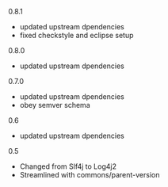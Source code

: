 0.8.1
- updated upstream dpendencies
- fixed checkstyle and eclipse setup

0.8.0
- updated upstream dpendencies

0.7.0
- updated upstream dpendencies
- obey semver schema

0.6
- updated upstream dpendencies

0.5
- Changed from Slf4j to Log4j2
- Streamlined with commons/parent-version

